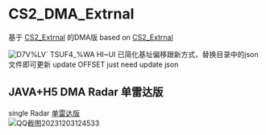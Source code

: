 # CS2_DMA_Extrnal
基于 [CS2_Extrnal](https://github.com/TKazer/CS2_External)   的DMA版
based on [CS2_Extrnal](https://github.com/TKazer/CS2_External)   

![D7V%LV` TSUF4_%WA HI~UI](https://github.com/MoZiHao/CS2_DMA_Extrnal/assets/31085148/eefea6bf-b10d-49b0-8f21-94aac218d841)
已简化基址偏移跟新方式，替换目录中的json文件即可更新
update OFFSET just need update json
 ##  JAVA+H5 DMA Radar 单雷达版
 single Radar
 [单雷达版](https://github.com/MoZiHao/CS2_DMA_Radar/tree/main)  
![QQ截图20231203124533](https://github.com/MoZiHao/CS2_DMA_Radar/assets/31085148/c99c95c7-a772-47ea-994d-b7a99585c700)
